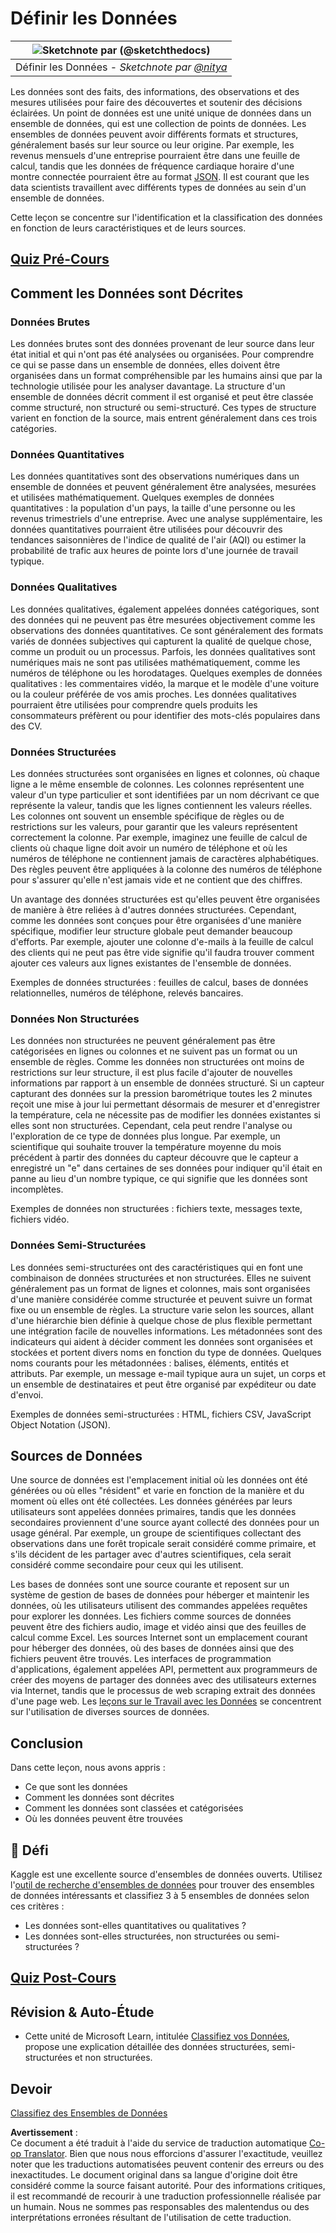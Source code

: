 <!--
CO_OP_TRANSLATOR_METADATA:
{
  "original_hash": "356d12cffc3125db133a2d27b827a745",
  "translation_date": "2025-08-25T16:59:31+00:00",
  "source_file": "1-Introduction/03-defining-data/README.md",
  "language_code": "fr"
}
-->
# Définir les Données

|![ Sketchnote par [(@sketchthedocs)](https://sketchthedocs.dev) ](../../sketchnotes/03-DefiningData.png)|
|:---:|
|Définir les Données - _Sketchnote par [@nitya](https://twitter.com/nitya)_ |

Les données sont des faits, des informations, des observations et des mesures utilisées pour faire des découvertes et soutenir des décisions éclairées. Un point de données est une unité unique de données dans un ensemble de données, qui est une collection de points de données. Les ensembles de données peuvent avoir différents formats et structures, généralement basés sur leur source ou leur origine. Par exemple, les revenus mensuels d'une entreprise pourraient être dans une feuille de calcul, tandis que les données de fréquence cardiaque horaire d'une montre connectée pourraient être au format [JSON](https://stackoverflow.com/a/383699). Il est courant que les data scientists travaillent avec différents types de données au sein d'un ensemble de données.

Cette leçon se concentre sur l'identification et la classification des données en fonction de leurs caractéristiques et de leurs sources.

## [Quiz Pré-Cours](https://purple-hill-04aebfb03.1.azurestaticapps.net/quiz/4)

## Comment les Données sont Décrites

### Données Brutes
Les données brutes sont des données provenant de leur source dans leur état initial et qui n'ont pas été analysées ou organisées. Pour comprendre ce qui se passe dans un ensemble de données, elles doivent être organisées dans un format compréhensible par les humains ainsi que par la technologie utilisée pour les analyser davantage. La structure d'un ensemble de données décrit comment il est organisé et peut être classée comme structuré, non structuré ou semi-structuré. Ces types de structure varient en fonction de la source, mais entrent généralement dans ces trois catégories.

### Données Quantitatives
Les données quantitatives sont des observations numériques dans un ensemble de données et peuvent généralement être analysées, mesurées et utilisées mathématiquement. Quelques exemples de données quantitatives : la population d'un pays, la taille d'une personne ou les revenus trimestriels d'une entreprise. Avec une analyse supplémentaire, les données quantitatives pourraient être utilisées pour découvrir des tendances saisonnières de l'indice de qualité de l'air (AQI) ou estimer la probabilité de trafic aux heures de pointe lors d'une journée de travail typique.

### Données Qualitatives
Les données qualitatives, également appelées données catégoriques, sont des données qui ne peuvent pas être mesurées objectivement comme les observations des données quantitatives. Ce sont généralement des formats variés de données subjectives qui capturent la qualité de quelque chose, comme un produit ou un processus. Parfois, les données qualitatives sont numériques mais ne sont pas utilisées mathématiquement, comme les numéros de téléphone ou les horodatages. Quelques exemples de données qualitatives : les commentaires vidéo, la marque et le modèle d'une voiture ou la couleur préférée de vos amis proches. Les données qualitatives pourraient être utilisées pour comprendre quels produits les consommateurs préfèrent ou pour identifier des mots-clés populaires dans des CV.

### Données Structurées
Les données structurées sont organisées en lignes et colonnes, où chaque ligne a le même ensemble de colonnes. Les colonnes représentent une valeur d'un type particulier et sont identifiées par un nom décrivant ce que représente la valeur, tandis que les lignes contiennent les valeurs réelles. Les colonnes ont souvent un ensemble spécifique de règles ou de restrictions sur les valeurs, pour garantir que les valeurs représentent correctement la colonne. Par exemple, imaginez une feuille de calcul de clients où chaque ligne doit avoir un numéro de téléphone et où les numéros de téléphone ne contiennent jamais de caractères alphabétiques. Des règles peuvent être appliquées à la colonne des numéros de téléphone pour s'assurer qu'elle n'est jamais vide et ne contient que des chiffres.

Un avantage des données structurées est qu'elles peuvent être organisées de manière à être reliées à d'autres données structurées. Cependant, comme les données sont conçues pour être organisées d'une manière spécifique, modifier leur structure globale peut demander beaucoup d'efforts. Par exemple, ajouter une colonne d'e-mails à la feuille de calcul des clients qui ne peut pas être vide signifie qu'il faudra trouver comment ajouter ces valeurs aux lignes existantes de l'ensemble de données.

Exemples de données structurées : feuilles de calcul, bases de données relationnelles, numéros de téléphone, relevés bancaires.

### Données Non Structurées
Les données non structurées ne peuvent généralement pas être catégorisées en lignes ou colonnes et ne suivent pas un format ou un ensemble de règles. Comme les données non structurées ont moins de restrictions sur leur structure, il est plus facile d'ajouter de nouvelles informations par rapport à un ensemble de données structuré. Si un capteur capturant des données sur la pression barométrique toutes les 2 minutes reçoit une mise à jour lui permettant désormais de mesurer et d'enregistrer la température, cela ne nécessite pas de modifier les données existantes si elles sont non structurées. Cependant, cela peut rendre l'analyse ou l'exploration de ce type de données plus longue. Par exemple, un scientifique qui souhaite trouver la température moyenne du mois précédent à partir des données du capteur découvre que le capteur a enregistré un "e" dans certaines de ses données pour indiquer qu'il était en panne au lieu d'un nombre typique, ce qui signifie que les données sont incomplètes.

Exemples de données non structurées : fichiers texte, messages texte, fichiers vidéo.

### Données Semi-Structurées
Les données semi-structurées ont des caractéristiques qui en font une combinaison de données structurées et non structurées. Elles ne suivent généralement pas un format de lignes et colonnes, mais sont organisées d'une manière considérée comme structurée et peuvent suivre un format fixe ou un ensemble de règles. La structure varie selon les sources, allant d'une hiérarchie bien définie à quelque chose de plus flexible permettant une intégration facile de nouvelles informations. Les métadonnées sont des indicateurs qui aident à décider comment les données sont organisées et stockées et portent divers noms en fonction du type de données. Quelques noms courants pour les métadonnées : balises, éléments, entités et attributs. Par exemple, un message e-mail typique aura un sujet, un corps et un ensemble de destinataires et peut être organisé par expéditeur ou date d'envoi.

Exemples de données semi-structurées : HTML, fichiers CSV, JavaScript Object Notation (JSON).

## Sources de Données

Une source de données est l'emplacement initial où les données ont été générées ou où elles "résident" et varie en fonction de la manière et du moment où elles ont été collectées. Les données générées par leurs utilisateurs sont appelées données primaires, tandis que les données secondaires proviennent d'une source ayant collecté des données pour un usage général. Par exemple, un groupe de scientifiques collectant des observations dans une forêt tropicale serait considéré comme primaire, et s'ils décident de les partager avec d'autres scientifiques, cela serait considéré comme secondaire pour ceux qui les utilisent.

Les bases de données sont une source courante et reposent sur un système de gestion de bases de données pour héberger et maintenir les données, où les utilisateurs utilisent des commandes appelées requêtes pour explorer les données. Les fichiers comme sources de données peuvent être des fichiers audio, image et vidéo ainsi que des feuilles de calcul comme Excel. Les sources Internet sont un emplacement courant pour héberger des données, où des bases de données ainsi que des fichiers peuvent être trouvés. Les interfaces de programmation d'applications, également appelées API, permettent aux programmeurs de créer des moyens de partager des données avec des utilisateurs externes via Internet, tandis que le processus de web scraping extrait des données d'une page web. Les [leçons sur le Travail avec les Données](../../../../../../../../../2-Working-With-Data) se concentrent sur l'utilisation de diverses sources de données.

## Conclusion

Dans cette leçon, nous avons appris :

- Ce que sont les données
- Comment les données sont décrites
- Comment les données sont classées et catégorisées
- Où les données peuvent être trouvées

## 🚀 Défi

Kaggle est une excellente source d'ensembles de données ouverts. Utilisez l'[outil de recherche d'ensembles de données](https://www.kaggle.com/datasets) pour trouver des ensembles de données intéressants et classifiez 3 à 5 ensembles de données selon ces critères :

- Les données sont-elles quantitatives ou qualitatives ?
- Les données sont-elles structurées, non structurées ou semi-structurées ?

## [Quiz Post-Cours](https://purple-hill-04aebfb03.1.azurestaticapps.net/quiz/5)

## Révision & Auto-Étude

- Cette unité de Microsoft Learn, intitulée [Classifiez vos Données](https://docs.microsoft.com/en-us/learn/modules/choose-storage-approach-in-azure/2-classify-data), propose une explication détaillée des données structurées, semi-structurées et non structurées.

## Devoir

[Classifiez des Ensembles de Données](assignment.md)

**Avertissement** :  
Ce document a été traduit à l'aide du service de traduction automatique [Co-op Translator](https://github.com/Azure/co-op-translator). Bien que nous nous efforcions d'assurer l'exactitude, veuillez noter que les traductions automatisées peuvent contenir des erreurs ou des inexactitudes. Le document original dans sa langue d'origine doit être considéré comme la source faisant autorité. Pour des informations critiques, il est recommandé de recourir à une traduction professionnelle réalisée par un humain. Nous ne sommes pas responsables des malentendus ou des interprétations erronées résultant de l'utilisation de cette traduction.